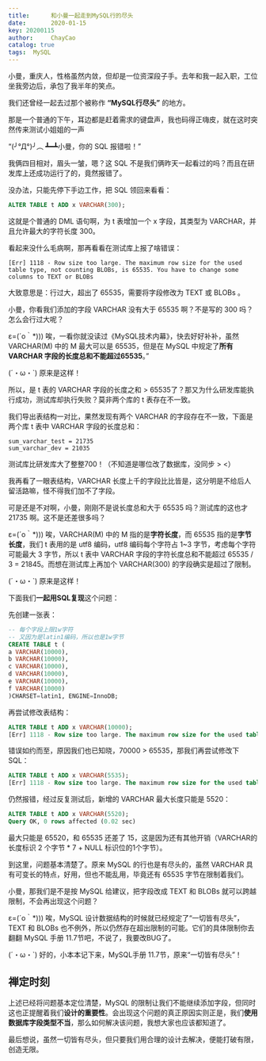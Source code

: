 ```yaml
---
title:      和小曼一起走到MySQL行的尽头
date:       2020-01-15
key: 20200115
author:     ChayCao 
catalog: true
tags:  MySQL                            
---
```



小曼，重庆人，性格虽然内敛，但却是一位资深段子手。去年和我一起入职，工位坐我旁边后，承包了我半年的笑点。

我们还曾经一起去过那个被称作 **“MySQL行尽头”** 的地方。

那是一个普通的下午，耳边都是赶着需求的键盘声，我也码得正嗨皮，就在这时突然传来测试小姐姐的一声

“(╯°Д°)╯︵ ┻━┻小曼，你的 SQL 报错啦！”

我俩四目相对，眉头一皱，嗯？这 SQL 不是我们俩昨天一起看过的吗？而且在研发库上还成功运行了的，竟然报错了。

没办法，只能先停下手边工作，把 SQL 领回来看看：

```sql
ALTER TABLE t ADD x VARCHAR(300);
```

这就是个普通的 DML 语句啊，为 t 表增加一个 x 字段，其类型为 VARCHAR，并且允许最大的字符长度 300。

看起来没什么毛病啊，那再看看在测试库上报了啥错误：
```
[Err] 1118 - Row size too large. The maximum row size for the used table type, not counting BLOBs, is 65535. You have to change some columns to TEXT or BLOBs
```

大致意思是：行过大，超出了 65535，需要将字段修改为 TEXT 或 BLOBs 。

小曼，你看我们添加的字段 VARCHAR 没有大于 65535 啊？不是写的 300 吗？怎么会行过大呢？

ε=(´ο｀*))) 唉，一看你就没读过《MySQL技术内幕》，快去好好补补，虽然 VARCHAR(M) 中的 M 最大可以是 65535，但是在 MySQL 中规定了**所有 VARCHAR 字段的长度总和不能超过65535**。”

(´・ω・`) 原来是这样！

所以，是 t 表的 VARCHAR 字段的长度之和 > 65535了？那又为什么研发库能执行成功，测试库却执行失败？莫非两个库的 t 表存在不一致。

我们导出表结构一对比，果然发现有两个 VARCHAR 的字段存在不一致，下面是两个库 t 表中 VARCHAR 字段的长度总和：

```
sum_varchar_test = 21735
sum_varchar_dev = 21035
```

测试库比研发库大了整整700！（不知道是哪位改了数据库，没同步 > <）

我再看了一眼表结构，VARCHAR 长度上千的字段比比皆是，这分明是不给后人留活路嘛，怪不得我们加不了字段。

可是还是不对啊，小曼，刚刚不是说长度总和大于 65535 吗？测试库的这也才 21735 啊。这不是还差很多吗？

ε=(´ο｀*))) 唉，VARCHAR(M) 中的 M 指的是**字符长度**，而 65535 指的是**字节长度**，我们 t 表用的是 utf8 编码，utf8 编码每个字符占 1~3 字节，考虑每个字符可能最大 3 字节，所以 t 表中 VARCHAR 字段的字符长度总和不能超过 65535 / 3 = 21845。而想在测试库上再加个 VARCHAR(300) 的字段确实是超过了限制。

(´・ω・`) 原来是这样！

下面我们**一起用SQL复现**这个问题：

先创建一张表：

```sql
-- 每个字段上限1w字符
-- 又因为是latin1编码，所以也是1w字节
CREATE TABLE t (
a VARCHAR(10000),
b VARCHAR(10000),
c VARCHAR(10000),
d VARCHAR(10000),
e VARCHAR(10000),
f VARCHAR(10000)
)CHARSET=latin1, ENGINE=InnoDB;
```

再尝试修改表结构：

```sql
ALTER TABLE t ADD x VARCHAR(10000);
[Err] 1118 - Row size too large. The maximum row size for the used table type, not counting BLOBs, is 65535. You have to change some columns to TEXT or BLOBs
```

错误如约而至，原因我们也已知晓，70000 > 65535，那我们再尝试修改下 SQL：

```sql
ALTER TABLE t ADD x VARCHAR(5535);
[Err] 1118 - Row size too large. The maximum row size for the used table type, not counting BLOBs, is 65535. You have to change some columns to TEXT or BLOBs
```

仍然报错，经过反复测试后，新增的 VARCHAR 最大长度只能是 5520：

```sql
ALTER TABLE t ADD x VARCHAR(5520);
Query OK, 0 rows affected (0.02 sec)
```

最大只能是 65520，和 65535 还差了 15，这是因为还有其他开销（VARCHAR的长度标识 2 个字节 * 7 + NULL 标识位的1个字节）。

到这里，问题基本清楚了。原来 MySQL 的行也是有尽头的，虽然 VARCHAR 具有可变长的特点，好用，但也不能乱用，毕竟还有 65535 字节在限制着我们。

小曼，那我们是不是按 MySQL 给建议，把字段改成 TEXT 和 BLOBs 就可以跨越限制，不会再出现这个问题？

ε=(´ο｀*))) 唉，MySQL 设计数据结构的时候就已经规定了“一切皆有尽头”，TEXT 和 BLOBs 也不例外，所以仍然存在超出限制的可能。它们的具体限制你去翻翻 MySQL 手册 11.7节吧，不说了，我要改BUG了。

(´・ω・`) 好的，小本本记下来，MySQL手册 11.7节，原来“一切皆有尽头”！

## 禅定时刻

上述已经将问题基本定位清楚，MySQL 的限制让我们不能继续添加字段，但同时这也正提醒着我们**设计的重要性**。会出现这个问题的真正原因实则正是，我们**使用数据库字段类型不当**，那么如何解决该问题，我想大家也应该都知道了。

最后想说，虽然一切皆有尽头，但只要我们用合理的设计去解决，便能打破有限，创造无限。

